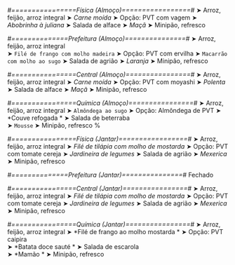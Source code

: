 
*#================Física (Almoço)=================#*
➤ Arroz, feijão, arroz integral
➤ *Carne moída*
➤ Opção: PVT com vagem
➤ *Abobrinha à juliana*
➤ Salada de alface
➤ *Maçã*
➤ Minipão, refresco

*#==============Prefeitura (Almoço)===============#*
➤ Arroz, feijão, arroz integral  
➤ `Filé de frango com molho madeira`
➤ Opção: PVT com ervilha
➤ `Macarrão com molho ao sugo`
➤ Salada de agrião
➤ *Laranja*
➤ Minipão, refresco 

*#================Central (Almoço)================#*
➤ Arroz, feijão, arroz integral
➤ *Carne moída*
➤ Opção: PVT com moyashi
➤ *Polenta*
➤ Salada de alface
➤ *Maçã*
➤ Minipão, refresco

*#================Química (Almoço)================#*
➤ Arroz, feijão, arroz integral
➤ `Almôndega ao sugo`
➤ Opção: Almôndega de PVT 
➤ *Couve refogada *
➤ Salada de beterraba  
➤ `Mousse`
➤ Minipão, refresco
%

*#================Física (Jantar)=================#*
➤ Arroz, feijão, arroz integral
➤ *Filé de tilápia com molho de mostarda*
➤ Opção: PVT com tomate cereja
➤ *Jardineira de legumes*
➤ Salada de agrião
➤ *Mexerica*
➤ Minipão, refresco

*#==============Prefeitura (Jantar)===============#*
Fechado

*#================Central (Jantar)================#*
➤ Arroz, feijão, arroz integral
➤ *Filé de tilápia com molho de mostarda*
➤ Opção: PVT com tomate cereja
➤ *Jardineira de legumes*
➤ Salada de agrião
➤ *Mexerica*
➤ Minipão, refresco

*#================Química (Jantar)================#*
➤ Arroz, feijão, arroz integral
➤ *Filé de frango ao molho mostarda *
➤ Opção: PVT caipira  
➤ *Batata doce sauté *
➤ Salada de escarola  
➤ *Mamão  *
➤ Minipão, refresco
